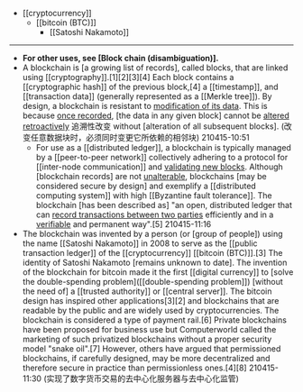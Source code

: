 - [[cryptocurrency]]
    - [[bitcoin (BTC)]]
        - [[Satoshi Nakamoto]]
- ---
- __For other uses, see __[Block chain (disambiguation)]__.__
- A blockchain is [a growing list of records], called blocks, that are linked using [[cryptography]].[1][2][3][4] Each block contains a [[cryptographic hash]] of the previous block,[4] a [[timestamp]], and [[transaction data]] (generally represented as a [[Merkle tree]]). By design, a blockchain is resistant to [modification of its data](((mqHCXxphE))). This is because [once recorded](((jftJYUko-))), [the data in any given block] cannot be [altered retroactively](((3xUwlrviq))) 追溯性改变 without [alteration of all subsequent blocks].
(改变任意数据块时，必须同时变更它所依赖的相邻块)
210415-10:51
    - For use as a [[distributed ledger]], a blockchain is typically managed by a [[peer-to-peer network]] collectively adhering to a protocol for [[inter-node communication]] and [validating new blocks](((7vTyTc_te))). Although [blockchain records] are not [unalterable](((WW09DE9zv))), blockchains [may be considered secure by design] and exemplify a [[distributed computing system]] with high [[Byzantine fault tolerance]]. The blockchain [has been described as] "an open, distributed ledger that can [record transactions between two parties](((BH8oN2bZF))) efficiently and in a [verifiable](((WjxKEuSQe))) and permanent way".[5]
210415-11:16
- The blockchain was invented by a person (or [group of people]) using the name [[Satoshi Nakamoto]] in 2008 to serve as the [[public transaction ledger]] of the [[cryptocurrency]] [[bitcoin (BTC)]].[3] The identity of Satoshi Nakamoto [remains unknown to date]. The invention of the blockchain for bitcoin made it the first [[digital currency]] to [solve the double-spending problem]([[double-spending problem]]) [without the need of] a [[trusted authority]] or [[central server]]. The bitcoin design has inspired other applications[3][2] and blockchains that are readable by the public and are widely used by cryptocurrencies. The blockchain is considered a type of payment rail.[6] Private blockchains have been proposed for business use but Computerworld called the marketing of such privatized blockchains without a proper security model "snake oil".[7] However, others have argued that permissioned blockchains, if carefully designed, may be more decentralized and therefore secure in practice than permissionless ones.[4][8]
210415-11:30
(实现了数字货币交易的去中心化服务器与去中心化监管)

